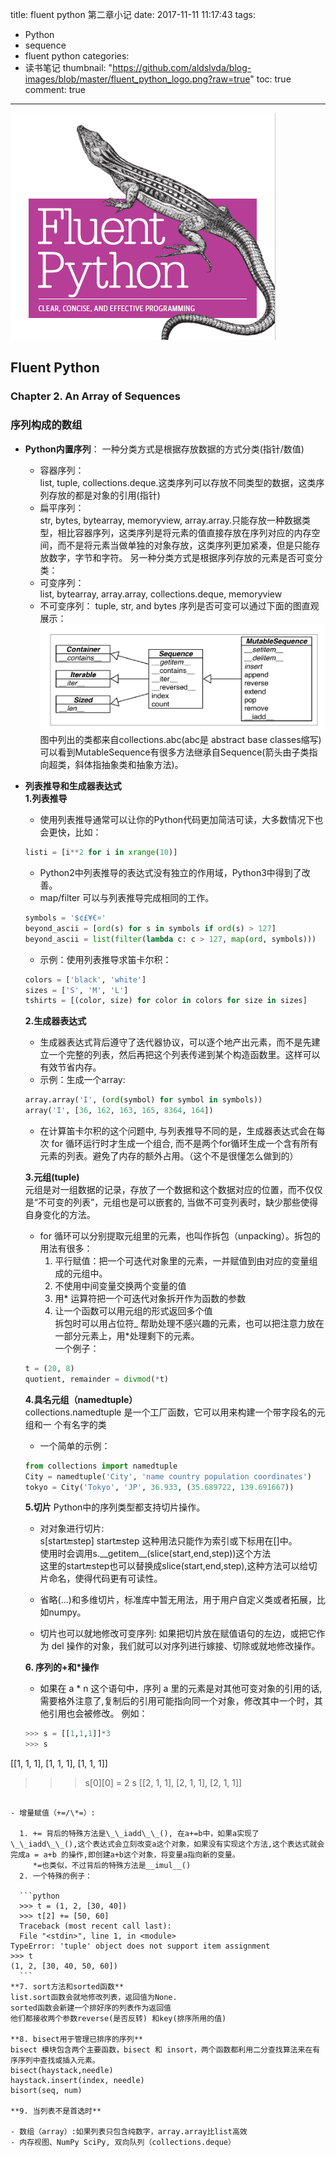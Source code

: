 title: fluent python 第二章小记
date: 2017-11-11 11:17:43
tags:
- Python
- sequence
- fluent python
categories:
- 读书笔记
thumbnail:	"https://github.com/aldslvda/blog-images/blob/master/fluent_python_logo.png?raw=true"
toc: true
comment: true
---
![title](https://github.com/aldslvda/blog-images/blob/master/fluent_python_logo.png?raw=true)
## Fluent Python ##
### Chapter 2. An Array of Sequences ###
### 序列构成的数组 ###

* **Python内置序列**：
	一种分类方式是根据存放数据的方式分类(指针/数值)
	- 容器序列：  
		list, tuple, collections.deque.这类序列可以存放不同类型的数据，这类序列存放的都是对象的引用(指针)
	- 扁平序列：  
		str, bytes, bytearray, memoryview, array.array.只能存放一种数据类型，相比容器序列，这类序列是将元素的值直接存放在序列对应的内存空间，而不是将元素当做单独的对象存放，这类序列更加紧凑，但是只能存放数字，字节和字符。
	另一种分类方式是根据序列存放的元素是否可变分类：
	- 可变序列：  
		list, bytearray, array.array, collections.deque, memoryview
	- 不可变序列：
		tuple, str, and bytes
	序列是否可变可以通过下面的图直观展示：
	![Figure-2-1](https://raw.githubusercontent.com/aldslvda/fluent-python/master/2.An%20Array%20of%20Sequences/figure_2.1.png)
	图中列出的类都来自collections.abc(abc是 abstract base classes缩写)
	可以看到MutableSequence有很多方法继承自Sequence(箭头由子类指向超类，斜体指抽象类和抽象方法)。
	
* **列表推导和生成器表达式**  
	**1.列表推导**    
	
	- 使用列表推导通常可以让你的Python代码更加简洁可读，大多数情况下也会更快，比如：   
	
	```python   
	listi = [i**2 for i in xrange(10)]
	```
	
	- Python2中列表推导的表达式没有独立的作用域，Python3中得到了改善。
	- map/filter 可以与列表推导完成相同的工作。  
	
	```python
	symbols = '$¢£¥€¤'
	beyond_ascii = [ord(s) for s in symbols if ord(s) > 127]
	beyond_ascii = list(filter(lambda c: c > 127, map(ord, symbols)))	
	```   
	- 示例：使用列表推导求笛卡尔积：   
	
	```python
	colors = ['black', 'white']
	sizes = ['S', 'M', 'L']
	tshirts = [(color, size) for color in colors for size in sizes]	
	```
	**2.生成器表达式** 
	
	- 生成器表达式背后遵守了迭代器协议，可以逐个地产出元素，而不是先建立一个完整的列表，然后再把这个列表传递到某个构造函数里。这样可以有效节省内存。
	- 示例：生成一个array:
	
	```python
	array.array('I', (ord(symbol) for symbol in symbols))
  	array('I', [36, 162, 163, 165, 8364, 164]) 
	
	```
  	- 在计算笛卡尔积的这个问题中, 与列表推导不同的是，生成器表达式会在每次 for 循环运行时才生成一个组合, 而不是两个for循环生成一个含有所有元素的列表。避免了内存的额外占用。（这个不是很懂怎么做到的）
  	
  	**3.元组(tuple)**    
  	元组是对一组数据的记录，存放了一个数据和这个数据对应的位置，而不仅仅是“不可变的列表”，元组也是可以嵌套的, 当做不可变列表时，缺少那些使得自身变化的方法。   
  	
  	- for 循环可以分别提取元组里的元素，也叫作拆包（unpacking）。拆包的用法有很多：   
  	   1. 平行赋值：把一个可迭代对象里的元素，一并赋值到由对应的变量组成的元组中。     
  	   2. 不使用中间变量交换两个变量的值
  	   3. 用* 运算符把一个可迭代对象拆开作为函数的参数
  	   4. 让一个函数可以用元组的形式返回多个值   
  	拆包时可以用占位符_ 帮助处理不感兴趣的元素，也可以把注意力放在一部分元素上，用*处理剩下的元素。   
  	一个例子：
  	  
  	```python
  	t = (20, 8)
  	quotient, remainder = divmod(*t)
  	
  	```	
  **4.具名元组（namedtuple）**   
  collections.namedtuple 是一个工厂函数，它可以用来构建一个带字段名的元组和一
个有名字的类  	
  
  - 一个简单的示例：   
  
  ```python
  from collections import namedtuple
  City = namedtuple('City', 'name country population coordinates')
  tokyo = City('Tokyo', 'JP', 36.933, (35.689722, 139.691667))
  
  ```
  
  **5.切片**
  Python中的序列类型都支持切片操作。   
  
  - 对对象进行切片:   
    s[start:end:step] start:end:step 这种用法只能作为索引或下标用在[]中。   
    使用时会调用s.\_\_getitem\_\_(slice(start,end,step))这个方法    
    这里的start:end:step也可以替换成slice(start,end,step),这种方法可以给切片命名，使得代码更有可读性。
    
  - 省略(...)和多维切片，标准库中暂无用法，用于用户自定义类或者拓展，比如numpy。
  - 切片也可以就地修改可变序列: 如果把切片放在赋值语句的左边，或把它作为 del 操作的对象，我们就可以对序列进行嫁接、切除或就地修改操作。
  
  **6. 序列的+和\*操作**   
  
  - 如果在 a * n 这个语句中，序列 a 里的元素是对其他可变对象的引用的话,需要格外注意了,复制后的引用可能指向同一个对象，修改其中一个时，其他引用也会被修改。
  例如：
  
  ```python
  >>> s = [[1,1,1]]*3
  >>> s
[[1, 1, 1], [1, 1, 1], [1, 1, 1]]
  >>> s[0][0] = 2
  >>> s
[[2, 1, 1], [2, 1, 1], [2, 1, 1]]
  ```  
  
  - 增量赋值（+=/\*=）:
    
    1. += 背后的特殊方法是\_\_iadd\_\_(), 在a+=b中，如果a实现了\_\_iadd\_\_(),这个表达式会立刻改变a这个对象，如果没有实现这个方法,这个表达式就会完成a = a+b 的操作,即创建a+b这个对象，将变量a指向新的变量。   
       *=也类似，不过背后的特殊方法是__imul__()
    2. 一个特殊的例子：
    
    ```python
    >>> t = (1, 2, [30, 40])
    >>> t[2] += [50, 60]
    Traceback (most recent call last):
  	File "<stdin>", line 1, in <module>
TypeError: 'tuple' object does not support item assignment
>>> t
(1, 2, [30, 40, 50, 60])
    ```    
  **7. sort方法和sorted函数**   
  list.sort函数会就地修改列表，返回值为None.   
  sorted函数会新建一个排好序的列表作为返回值  
  他们都接收两个参数reverse(是否反转) 和key(排序所用的值)
  
  **8. bisect用于管理已排序的序列**   
  bisect 模块包含两个主要函数，bisect 和 insort，两个函数都利用二分查找算法来在有序序列中查找或插入元素。	
  bisect(haystack,needle)    
  haystack.insert(index, needle)   
  bisort(seq, num)
  
  **9. 当列表不是首选时**
  
  - 数组（array）:如果列表只包含纯数字，array.array比list高效
  - 内存视图、NumPy SciPy, 双向队列（collections.deque）